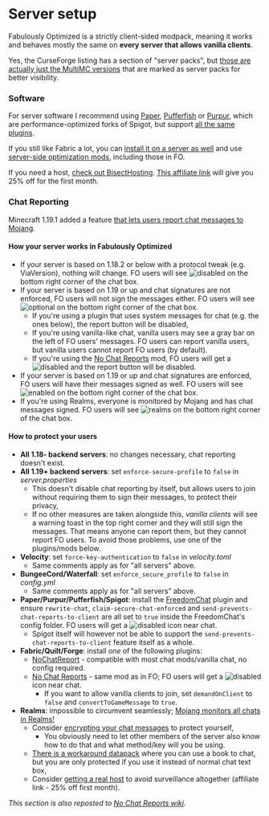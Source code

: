 # Server setup

Fabulously Optimized is a strictly client-sided modpack, meaning it works and behaves mostly the same on **every server that allows vanilla clients**. 

Yes, the CurseForge listing has a section of "server packs", but [those are actually just the MultiMC versions](install-instructions.md#multimc) that are marked as server packs for better visibility.

### Software

For server software I recommend using [Paper](https://papermc.io), [Pufferfish](https://github.com/pufferfish-gg/Pufferfish) or [Purpur](https://github.com/PurpurMC/Purpur/), which are performance-optimized forks of Spigot, but support [all the same plugins](https://www.spigotmc.org/resources/categories/spigot.4/). 

If you still like Fabric a lot, you can [install it on a server as well](https://fabricmc.net/use/?page=server) and use [server-side optimization mods](https://modrinth.com/mods?f=categories%3A%27optimization%27&g=categories%3A%27fabric%27&e=server), including those in FO.

If you need a host, [check out BisectHosting](https://www.bisecthosting.com/clients/aff.php?aff=2604). [This affiliate link](https://www.bisecthosting.com/clients/aff.php?aff=2604) will give you 25% off for the first month.

### Chat Reporting

Minecraft 1.19.1 added a feature [that lets users report chat messages to Mojang](chat-reporting-faq.md). 

#### How your server works in Fabulously Optimized

* If your server is based on 1.18.2 or below with a protocol tweak (e.g. ViaVersion), nothing will change. FO users will see ![disabled](https://i.ibb.co/WPcZsxp/secure.png) on the bottom right corner of the chat box.
* If your server is based on 1.19 or up and chat signatures are not enforced, FO users will not sign the messages either. FO users will see ![optional](https://i.ibb.co/Zd86KN0/warning.png) on the bottom right corner of the chat box.
  * If you're using a plugin that uses system messages for chat (e.g. the ones below), the report button will be disabled,
  * If you're using vanilla-like chat, vanilla users may see a gray bar on the left of FO users' messages. FO users can report vanilla users, but vanilla users cannot report FO users (by default).
  * If you're using the [No Chat Reports](https://www.curseforge.com/minecraft/mc-mods/no-chat-reports) mod, FO users will get a ![disabled](https://i.ibb.co/WPcZsxp/secure.png) and the report button will be disabled.
* If your server is based on 1.19 or up and chat signatures are enforced, FO users will have their messages signed as well. FO users will see ![enabled](https://i.ibb.co/3k1H6VV/insecure.png) on the bottom right corner of the chat box.
* If you're using Realms, everyone is monitored by Mojang and has chat messages signed. FO users will see ![realms](https://i.ibb.co/KsCBwVb/realms.png) on the bottom right corner of the chat box.

#### How to protect your users

- **All 1.18- backend servers**: no changes necessary, chat reporting doesn't exist.
- **All 1.19+ backend servers**: set `enforce-secure-profile` to `false` in _server.properties_
  - This doesn't disable chat reporting by itself, but allows users to join without requiring them to sign their messages, to protect their privacy,
  - If no other measures are taken alongside this, _vanilla clients_ will see a warning toast in the top right corner and they will still sign the messages. That means anyone can report them, but they cannot report FO users. To avoid those problems, use one of the plugins/mods below.
- **Velocity**: set `force-key-authentication` to `false` in _velocity.toml_
  - Same comments apply as for "all servers" above.
- **BungeeCord/Waterfall**: set `enforce_secure_profile` to `false` in _config.yml_
  - Same comments apply as for "all servers" above.
- **Paper/Purpur/Pufferfish/Spigot**: install the [FreedomChat](https://modrinth.com/mod/freedomchat) plugin and ensure `rewrite-chat`, `claim-secure-chat-enforced` and `send-prevents-chat-reports-to-client` are all set to `true` inside the FreedomChat's config folder. FO users will get a ![disabled](https://i.ibb.co/WPcZsxp/secure.png) icon near chat.
  - Spigot itself will however not be able to support the `send-prevents-chat-reports-to-client` feature itself as a whole.
- **Fabric/Quilt/Forge**: install _one_ of the following plugins:
  - [NoChatReport](https://modrinth.com/mod/no-chat-report) - compatible with most chat mods/vanilla chat, no config required.
  - [No Chat Reports](https://www.curseforge.com/minecraft/mc-mods/no-chat-reports) - same mod as in FO; FO users will get a ![disabled](https://i.ibb.co/WPcZsxp/secure.png) icon near chat.
    - If you want to allow vanilla clients to join, set `demandOnClient` to `false` and `convertToGameMessage` to `true`. 
- **Realms**: impossible to circumvent seamlessly; [Mojang monitors all chats in Realms!](https://help.minecraft.net/hc/en-us/articles/8047895358605-Our-Commitment-to-Player-Safety#h_01G95X76WR1PM97XBXDE7G25KE)
  - Consider [encrypting your chat messages](chat-reporting-faq.md#can-i-encrypt-my-chat-messages) to protect yourself, 
    - You obviously need to let other members of the server also know how to do that and what method/key will you be using. 
  - [There is a workaround datapack](https://www.planetminecraft.com/data-pack/no-more-chat-reports-datapack/) where you can use a book to chat, but you are only protected if you use it instead of normal chat text box,
  - Consider [getting a real host](https://www.bisecthosting.com/clients/aff.php?aff=2604) to avoid surveillance altogether (affiliate link - 25% off first month).

_This section is also reposted to [No Chat Reports wiki](https://github.com/Aizistral-Studios/No-Chat-Reports/wiki/Protecting-server-players)._
